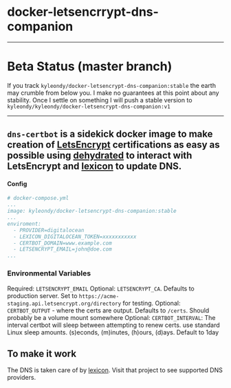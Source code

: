 # docker-letsencrrypt-dns-companion
----

# Beta Status (master branch)

If you track `kyleondy/docker-letsencrypt-dns-companion:stable` the earth may crumble from below you.
I make no guarantees at this point about any stability.
Once I settle on something I will push a stable version to `kyleondy/kyleondy/docker-letsencrypt-dns-companion:v1`

-----------

`dns-certbot` is a sidekick docker image to make creation of [LetsEncrypt](https://letsencrypt.org/) certifications as easy as possible using [dehydrated](https://github.com/lukas2511/dehydrated) to interact with LetsEncrypt and [lexicon](https://github.com/AnalogJ/lexicon) to update DNS.
----
#### Config

```yaml
# docker-compose.yml
...
image: kyleondy/docker-letsencrypt-dns-companion:stable
...
enviroment:
  - PROVIDER=digitalocean
  - LEXICON_DIGITALOCEAN_TOKEN=xxxxxxxxxxx
  - CERTBOT_DOMAIN=www.example.com
  - LETSENCRYPT_EMAIL=john@doe.com
...
```

### Environmental Variables

Required: `LETSENCRYPT_EMAIL`
Optional: `LETSENCRYPT_CA`. Defaults to production server. Set to `https://acme-staging.api.letsencrypt.org/directory` for testing.
Optional: `CERTBOT_OUTPUT` - where the certs are output. Defaults to `/certs`. Should probably be a volume mount somewhere
Optional: `CERTBOT_INTERVAL`: The interval certbot will sleep between attempting to renew certs. use standard Linux sleep amounts. (s)econds, (m)inutes, (h)ours, (d)ays. Default to 1day

## To make it work

The DNS is taken care of by [lexicon](https://github.com/AnalogJ/lexicon). Visit that project to see supported DNS providers.
